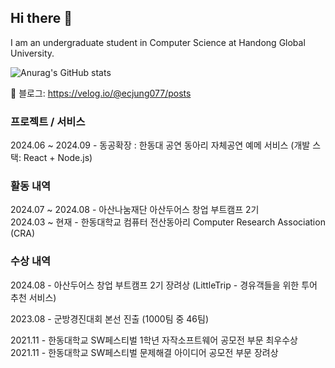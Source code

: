 ## Hi there 👋

I am an undergraduate student in Computer Science at Handong Global University.

![Anurag's GitHub stats](https://github-readme-stats.vercel.app/api?username=248Kobe&show_icons=true&theme=synthwave)

🔗 블로그: https://velog.io/@ecjung077/posts

### 프로젝트 / 서비스

2024.06 ~ 2024.09 - 동공확장 : 한동대 공연 동아리 자체공연 예메 서비스 (개발 스택: React + Node.js) 

### 활동 내역

2024.07 ~ 2024.08 - 아산나눔재단 아산두어스 창업 부트캠프 2기 <br>
2024.03 ~ 현재 - 한동대학교 컴퓨터 전산동아리 Computer Research Association (CRA)

### 수상 내역

2024.08 - 아산두어스 창업 부트캠프 2기 장려상 (LittleTrip - 경유객들을 위한 투어 추천 서비스)

2023.08 - 군방경진대회 본선 진출 (1000팀 중 46팀)

2021.11 - 한동대학교 SW페스티벌 1학년 자작소프트웨어 공모전 부문 최우수상 <br>
2021.11 - 한동대학교 SW페스티벌 문제해결 아이디어 공모전 부문 장려상


<!--
**248Kobe/248Kobe** is a ✨ _special_ ✨ repository because its `README.md` (this file) appears on your GitHub profile.

Here are some ideas to get you started:

- 🔭 I’m currently working on ...
- 🌱 I’m currently learning ...
- 👯 I’m looking to collaborate on ...
- 🤔 I’m looking for help with ...
- 💬 Ask me about ...
- 📫 How to reach me: ...
- 😄 Pronouns: ...
- ⚡ Fun fact: ...
-->
